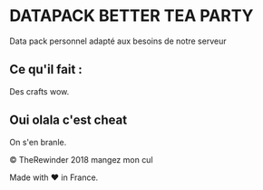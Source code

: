# DATAPACK BETTER TEA PARTY
Data pack personnel adapté aux besoins de notre serveur

## Ce qu'il fait : 
Des crafts
wow.

## Oui olala c'est cheat
On s'en branle.

© TheRewinder 2018 mangez mon cul

Made with ♥ in France.
